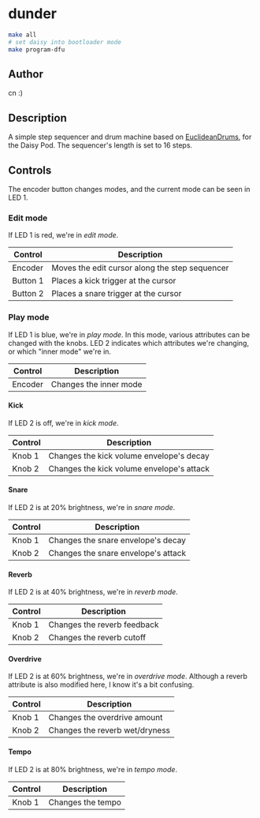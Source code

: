 # dunder

```bash
make all
# set daisy into bootloader mode
make program-dfu
```

## Author

cn :)

## Description

A simple step sequencer and drum machine based on [EuclideanDrums](https://github.com/electro-smith/DaisyExamples/tree/master/pod/EuclideanDrums), for the Daisy Pod.
The sequencer's length is set to 16 steps.

## Controls

The encoder button changes modes, and the current mode can be seen in LED 1.

### Edit mode

If LED 1 is red, we're in *edit mode*.

| Control  | Description                                    |
|----------|------------------------------------------------|
| Encoder  | Moves the edit cursor along the step sequencer |
| Button 1 | Places a kick trigger at the cursor            |
| Button 2 | Places a snare trigger at the cursor           |


### Play mode

If LED 1 is blue, we're in *play mode*.
In this mode, various attributes can be changed with the knobs.
LED 2 indicates which attributes we're changing, or which "inner mode" we're in.

| Control | Description            |
|---------|------------------------|
| Encoder | Changes the inner mode |

#### Kick

If LED 2 is off, we're in *kick mode*.

| Control | Description                               |
|---------|-------------------------------------------|
| Knob 1  | Changes the kick volume envelope's decay  |
| Knob 2  | Changes the kick volume envelope's attack |


#### Snare

If LED 2 is at 20% brightness, we're in *snare mode*.

| Control | Description                         |
|---------|-------------------------------------|
| Knob 1  | Changes the snare envelope's decay  |
| Knob 2  | Changes the snare envelope's attack |

#### Reverb

If LED 2 is at 40% brightness, we're in *reverb mode*.

| Control | Description                 |
|---------|-----------------------------|
| Knob 1  | Changes the reverb feedback |
| Knob 2  | Changes the reverb cutoff   |

#### Overdrive

If LED 2 is at 60% brightness, we're in *overdrive mode*.
Although a reverb attribute is also modified here, I know it's a bit confusing.

| Control | Description                      |
|---------|----------------------------------|
| Knob 1  | Changes the overdrive amount     |
| Knob 2  | Changes the reverb wet/dryness   |


#### Tempo

If LED 2 is at 80% brightness, we're in *tempo mode*.

| Control | Description       |
|---------|-------------------|
| Knob 1  | Changes the tempo |


